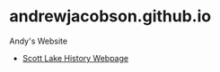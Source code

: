 # andrewjacobson.github.io
Andy's Website

* [Scott Lake History Webpage](http://andrewjacobson.github.io/Scott-Lake-History-Webpage/)
